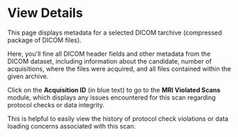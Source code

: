 # View Details

This page displays metadata for a selected DICOM tarchive (compressed package of DICOM files). 

Here, you'll fine all DICOM header fields and other metadata from the DICOM dataset, including information about the candidate, number of acquisitions, where the files were acquired, and all files contained within the given archive.

Click on the **Acquisition ID** (in blue text) to go to the **MRI Violated Scans** module, which displays any issues encountered for this scan regarding protocol checks or data integrity. 

This is helpful to easily view the history of protocol check violations or data loading concerns associated with this scan.

